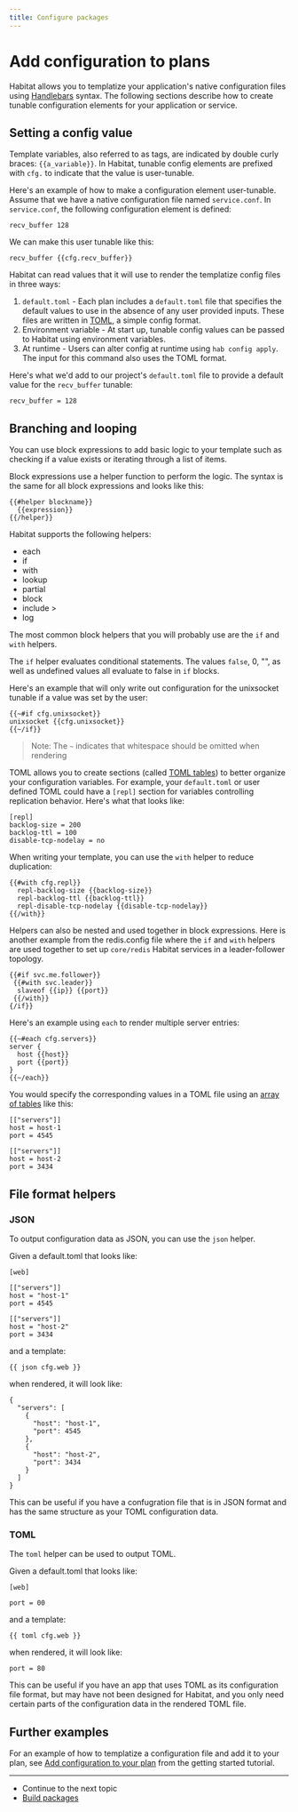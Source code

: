 ```yaml
---
title: Configure packages
---
```


# Add configuration to plans

Habitat allows you to templatize your application's native
configuration files using [Handlebars](http://handlebarsjs.com/)
syntax. The following sections describe how to create tunable
configuration elements for your application or service.

## Setting a config value

Template variables, also referred to as tags, are indicated by double
curly braces: `{{a_variable}}`. In Habitat, tunable config elements
are prefixed with `cfg.` to indicate that the value is user-tunable.

Here's an example of how to make a configuration element user-tunable. Assume that we have a native configuration file named `service.conf`. In `service.conf`, the following configuration element is defined:

    recv_buffer 128

We can make this user tunable like this:

    recv_buffer {{cfg.recv_buffer}}

Habitat can read values that it will use to render the templatize
config files in three ways:

1. `default.toml` - Each plan includes a `default.toml` file that specifies the default values to use in the absence of any user provided inputs. These files are written in [TOML](https://github.com/toml-lang/toml), a simple config format.
2. Environment variable - At start up, tunable config values can be passed to Habitat using environment variables.
3. At runtime - Users can alter config at runtime using `hab config
apply`. The input for this command also uses the TOML format.

Here's what we'd add to our project's `default.toml` file to provide a
default value for the `recv_buffer` tunable:

    recv_buffer = 128

## Branching and looping

You can use block expressions to add basic logic to your template such as checking if a
value exists or iterating through a list of items.

Block expressions use a helper function to perform the logic. The
syntax is the same for all block expressions and looks like this:

    {{#helper blockname}}
      {{expression}}
    {{/helper}}

Habitat supports the following helpers:

* each
* if
* with
* lookup
* partial
* block
* include >
* log

The most common block helpers that you will probably use are the `if` and `with` helpers.

The `if` helper evaluates conditional statements. The values `false`,
0, "", as well as undefined values all evaluate to false in `if`
blocks.

Here's an example that will only write out configuration for the
unixsocket tunable if a value was set by the user:

    {{~#if cfg.unixsocket}}
    unixsocket {{cfg.unixsocket}}
    {{~/if}}

> Note: The `~` indicates that whitespace should be omitted when rendering

TOML allows you to create sections (called [TOML tables](https://github.com/toml-lang/toml#table)) to better organize your configuration variables. For example, your `default.toml` or user defined TOML could have a `[repl]` section for variables controlling replication behavior. Here's what that looks like:

    [repl]
    backlog-size = 200
    backlog-ttl = 100
    disable-tcp-nodelay = no

When writing your template, you can use the `with` helper to reduce duplication:

    {{#with cfg.repl}}
      repl-backlog-size {{backlog-size}}
      repl-backlog-ttl {{backlog-ttl}}
      repl-disable-tcp-nodelay {{disable-tcp-nodelay}}
    {{/with}}


Helpers can also be nested and used together in block expressions. Here is another example from the redis.config file where the `if` and `with` helpers are used together to set up `core/redis` Habitat services  in a leader-follower topology.

    {{#if svc.me.follower}}
     {{#with svc.leader}}
      slaveof {{ip}} {{port}}
     {{/with}}
    {/if}}


Here's an example using `each` to render multiple server entries:

    {{~#each cfg.servers}}
    server {
      host {{host}}
      port {{port}}
    }
    {{~/each}}

You would specify the corresponding values in a TOML file using an
[array of tables](https://github.com/toml-lang/toml#array-of-tables)
like this:

    [["servers"]]
    host = host-1
    port = 4545

    [["servers"]]
    host = host-2
    port = 3434

## File format helpers

### JSON

To output configuration data as JSON, you can use the `json` helper.

Given a default.toml that looks like:

    [web]

    [["servers"]]
    host = "host-1"
    port = 4545

    [["servers"]]
    host = "host-2"
    port = 3434

and a template:

    {{ json cfg.web }}

when rendered, it will look like:

    {
      "servers": [
        {
          "host": "host-1",
          "port": 4545
        },
        {
          "host": "host-2",
          "port": 3434
        }
      ]
    }

This can be useful if you have a confugration file that is in JSON format and
has the same structure as your TOML configuration data.

### TOML

The `toml` helper can be used to output TOML.

Given a default.toml that looks like:

    [web]

    port = 00

and a template:

    {{ toml cfg.web }}

when rendered, it will look like:

    port = 80

This can be useful if you have an app that uses TOML as its configuration file
format, but may have not been designed for Habitat, and you only need certain
parts of the configuration data in the rendered TOML file.

## Further examples

For an example of how to templatize a configuration file and add it to your plan, see [Add configuration to your plan](/tutorials/getting-started-configure-plan) from the getting started tutorial.

<hr>
<ul class="main-content--link-nav">
  <li>Continue to the next topic</li>
  <li><a href="/docs/create-packages-build">Build packages</a></li>
</ul>
